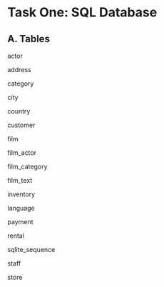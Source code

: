 # Task One: SQL Database
## A. Tables
actor 

address

category

city

country

customer

film

film_actor

film_category

film_text

inventory

language

payment

rental

sqlite_sequence

staff

store